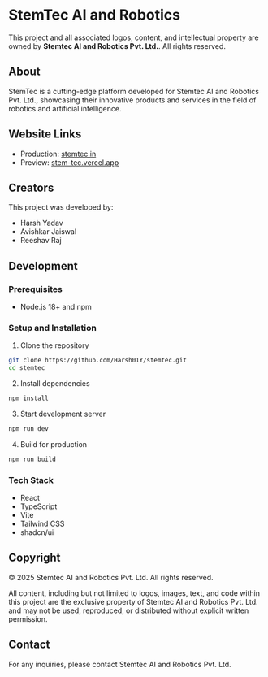 # StemTec AI and Robotics

This project and all associated logos, content, and intellectual property are owned by **Stemtec AI and Robotics Pvt. Ltd.**. All rights reserved.

## About

StemTec is a cutting-edge platform developed for Stemtec AI and Robotics Pvt. Ltd., showcasing their innovative products and services in the field of robotics and artificial intelligence.

## Website Links
- Production: [stemtec.in](https://stemtec.in)
- Preview: [stem-tec.vercel.app](https://stem-tec.vercel.app)

## Creators

This project was developed by:
- Harsh Yadav
- Avishkar Jaiswal
- Reeshav Raj

## Development

### Prerequisites
- Node.js 18+ and npm

### Setup and Installation

1. Clone the repository
```bash
git clone https://github.com/Harsh01Y/stemtec.git
cd stemtec
```

2. Install dependencies
```bash
npm install
```

3. Start development server
```bash
npm run dev
```

4. Build for production
```bash
npm run build
```

### Tech Stack
- React
- TypeScript
- Vite
- Tailwind CSS
- shadcn/ui

## Copyright

© 2025 Stemtec AI and Robotics Pvt. Ltd. All rights reserved.

All content, including but not limited to logos, images, text, and code within this project are the exclusive property of Stemtec AI and Robotics Pvt. Ltd. and may not be used, reproduced, or distributed without explicit written permission.

## Contact

For any inquiries, please contact Stemtec AI and Robotics Pvt. Ltd.
